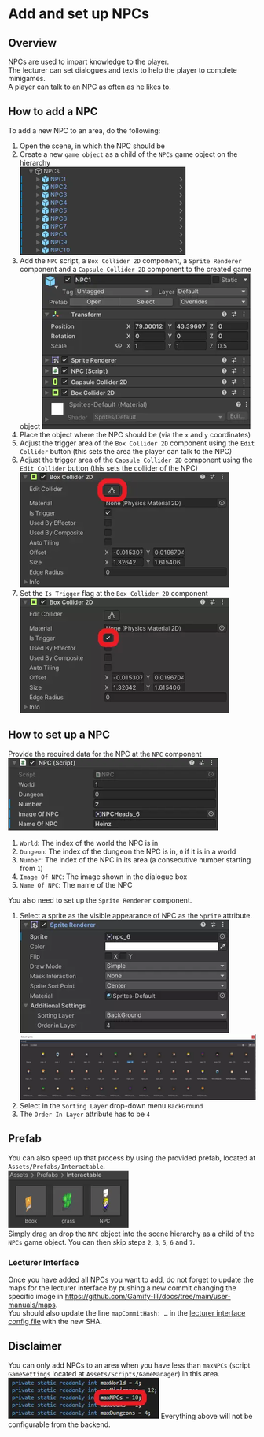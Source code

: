 # Add and set up NPCs

## Overview

NPCs are used to impart knowledge to the player.  
The lecturer can set dialogues and texts to help the player to complete minigames.  
A player can talk to an NPC as often as he likes to.

## How to add a NPC

To add a new NPC to an area, do the following:

1. Open the scene, in which the NPC should be
2. Create a new `game object` as a child of the `NPCs` game object on the hierarchy  
![Hierarchy view](assets/npc-hierarchy-view.webp)
3. Add the `NPC` script, a `Box Collider 2D` component, a `Sprite Renderer` component and a `Capsule Collider 2D` component to the created game object
![Inspector view](assets/npc-inspector-view.webp)
4. Place the object where the NPC should be (via the `x` and `y` coordinates)
5. Adjust the trigger area of the `Box Collider 2D` component using the `Edit Collider` button (this sets the area the player can talk to the NPC)
6. Adjust the trigger area of the `Capsule Collider 2D` component using the `Edit Collider` button (this sets the collider of the NPC)  
![Collider component](assets/npc-collider-component.webp)
7. Set the `Is Trigger` flag at the `Box Collider 2D` component  
![Trigger flag](assets/npc-trigger-flag.webp)

## How to set up a NPC

Provide the required data for the NPC at the `NPC` component  
![Script component](assets/npc-script-component.webp)

1. `World`: The index of the world the NPC is in  
2. `Dungeon`: The index of the dungeon the NPC is in, `0` if it is in a world
3. `Number`: The index of the NPC in its area (a consecutive number starting from `1`)
4. `Image Of NPC`: The image shown in the dialogue box
5. `Name Of NPC`: The name of the NPC

You also need to set up the `Sprite Renderer` component.

1. Select a sprite as the visible appearance of NPC as the `Sprite` attribute.  
![Animator component](assets/npc-sprite-renderer-component.webp)  
![Animator selection](assets/npc-sprite-renderer-selection.webp)  
2. Select in the `Sorting Layer` drop-down menu `BackGround`
3. The `Order In Layer` attribute has to be `4`

## Prefab

You can also speed up that process by using the provided prefab, located at `Assets/Prefabs/Interactable`.  
![Prefab](assets/npc-prefab.webp)  
Simply drag an drop the `NPC` object into the scene hierarchy as a child of the `NPCs` game object.
You can then skip steps `2`, `3`, `5`, `6` and `7`.

### Lecturer Interface

Once you have added all NPCs you want to add, do not forget to update the maps for the lecturer interface by pushing a new commit changing the specific image in <https://github.com/Gamify-IT/docs/tree/main/user-manuals/maps>.  
You should also update the line `mapCommitHash: …` in the [lecturer interface config file](https://github.com/Gamify-IT/lecturer-interface/blob/main/src/config.ts) with the new SHA.

## Disclaimer

You can only add NPCs to an area when you have less than `maxNPCs` (script `GameSettings` located at `Assets/Scripts/GameManager`) in this area.  
![Prefabs](assets/npc-game-settings.webp)
Everything above will not be configurable from the backend.
